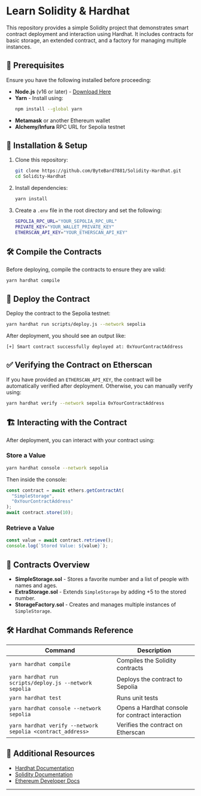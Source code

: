 # Learn Solidity & Hardhat

This repository provides a simple Solidity project that demonstrates smart contract deployment and interaction using Hardhat. It includes contracts for basic storage, an extended contract, and a factory for managing multiple instances.

## 📌 Prerequisites

Ensure you have the following installed before proceeding:

- **Node.js** (v16 or later) - [Download Here](https://nodejs.org/)
- **Yarn** - Install using:
  ```sh
  npm install --global yarn
  ```
- **Metamask** or another Ethereum wallet
- **Alchemy/Infura** RPC URL for Sepolia testnet

## 🚀 Installation & Setup

1. Clone this repository:

   ```sh
   git clone https://github.com/ByteBard7881/Solidity-Hardhat.git
   cd Solidity-Hardhat
   ```

2. Install dependencies:

   ```sh
   yarn install
   ```

3. Create a `.env` file in the root directory and set the following:

   ```sh
   SEPOLIA_RPC_URL="YOUR_SEPOLIA_RPC_URL"
   PRIVATE_KEY="YOUR_WALLET_PRIVATE_KEY"
   ETHERSCAN_API_KEY="YOUR_ETHERSCAN_API_KEY"
   ```

## 🛠️ Compile the Contracts

Before deploying, compile the contracts to ensure they are valid:

```sh
yarn hardhat compile
```

## 🔗 Deploy the Contract

Deploy the contract to the Sepolia testnet:

```sh
yarn hardhat run scripts/deploy.js --network sepolia
```

After deployment, you should see an output like:

```
[+] Smart contract successfully deployed at: 0xYourContractAddress
```

## ✅ Verifying the Contract on Etherscan

If you have provided an `ETHERSCAN_API_KEY`, the contract will be automatically verified after deployment. Otherwise, you can manually verify using:

```sh
yarn hardhat verify --network sepolia 0xYourContractAddress
```

## 🏗 Interacting with the Contract

After deployment, you can interact with your contract using:

### Store a Value

```sh
yarn hardhat console --network sepolia
```

Then inside the console:

```js
const contract = await ethers.getContractAt(
  "SimpleStorage",
  "0xYourContractAddress"
);
await contract.store(10);
```

### Retrieve a Value

```js
const value = await contract.retrieve();
console.log(`Stored Value: ${value}`);
```

## 📜 Contracts Overview

- **SimpleStorage.sol** - Stores a favorite number and a list of people with names and ages.
- **ExtraStorage.sol** - Extends `SimpleStorage` by adding +5 to the stored number.
- **StorageFactory.sol** - Creates and manages multiple instances of `SimpleStorage`.

## 🛠️ Hardhat Commands Reference

| Command                                                    | Description                                      |
| ---------------------------------------------------------- | ------------------------------------------------ |
| `yarn hardhat compile`                                     | Compiles the Solidity contracts                  |
| `yarn hardhat run scripts/deploy.js --network sepolia`     | Deploys the contract to Sepolia                  |
| `yarn hardhat test`                                        | Runs unit tests                                  |
| `yarn hardhat console --network sepolia`                   | Opens a Hardhat console for contract interaction |
| `yarn hardhat verify --network sepolia <contract_address>` | Verifies the contract on Etherscan               |

## 🔗 Additional Resources

- [Hardhat Documentation](https://hardhat.org/docs/)
- [Solidity Documentation](https://docs.soliditylang.org/)
- [Ethereum Developer Docs](https://ethereum.org/en/developers/)

---
